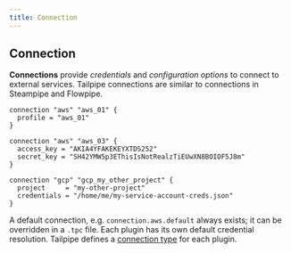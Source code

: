 ```yaml
---
title: Connection
---
```


## Connection

**Connections** provide *credentials* and *configuration options* to connect to external services.  Tailpipe connections are similar to connections in Steampipe and Flowpipe. 

```hcl
connection "aws" "aws_01" {
  profile = "aws_01"
}

connection "aws" "aws_03" {
  access_key = "AKIA4YFAKEKEYXTDS252"
  secret_key = "SH42YMW5p3EThisIsNotRealzTiEUwXN8BOIOF5J8m"
}

connection "gcp" "gcp_my_other_project" {
  project     = "my-other-project"
  credentials = "/home/me/my-service-account-creds.json"
}
```

A default connection, e.g. `connection.aws.default` always exists; it can be overridden in a `.tpc` file. Each plugin has its own default credential resolution. Tailpipe defines a [connection type](reference/config-files/connection) for each plugin.

